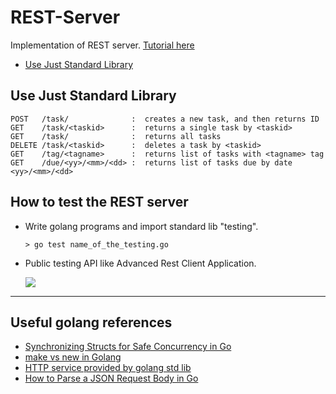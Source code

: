 # REST-Server
Implementation of REST server. [Tutorial here](https://eli.thegreenplace.net/2021/rest-servers-in-go-part-1-standard-library/)

* [Use Just Standard Library](#StandardLib)

## <a name="StandardLib"> Use Just Standard Library </a>
    POST   /task/              :  creates a new task, and then returns ID
    GET    /task/<taskid>      :  returns a single task by <taskid> 
    GET    /task/              :  returns all tasks
    DELETE /task/<taskid>      :  deletes a task by <taskid>
    GET    /tag/<tagname>      :  returns list of tasks with <tagname> tag
    GET    /due/<yy>/<mm>/<dd> :  returns list of tasks due by date <yy>/<mm>/<dd>

## How to test the REST server
* Write golang programs and import standard lib "testing".

    `> go test name_of_the_testing.go`
    
* Public testing API like Advanced Rest Client Application.

    <img src="https://i.imgur.com/UzxI6P9.png">

---

## Useful golang references 
* [Synchronizing Structs for Safe Concurrency in Go](https://bbengfort.github.io/2017/02/synchronizing-structs/)
* [make vs new in Golang](https://medium.com/d-d-mag/golang-%E7%AD%86%E8%A8%98-make-%E8%88%87-new-%E7%9A%84%E5%B7%AE%E5%88%A5-68b05c7ce016)
* [HTTP service provided by golang std lib](https://www.jianshu.com/p/16210100d43d)
* [How to Parse a JSON Request Body in Go](https://www.alexedwards.net/blog/how-to-properly-parse-a-json-request-body)
